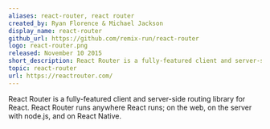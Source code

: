 ```yaml
---
aliases: react-router, react router
created_by: Ryan Florence & Michael Jackson
display_name: react-router
github_url: https://github.com/remix-run/react-router
logo: react-router.png
released: November 10 2015
short_description: React Router is a fully-featured client and server-side routing library for React.
topic: react-router
url: https://reactrouter.com/
---
```

React Router is a fully-featured client and server-side routing library for React. React Router runs anywhere React runs; on the web, on the server with node.js, and on React Native.
